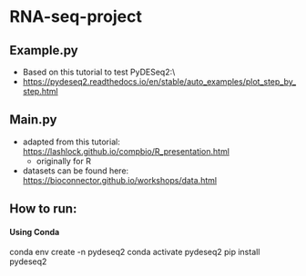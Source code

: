 # RNA-seq-project
## Example.py
- Based on this tutorial to test PyDESeq2:\
- https://pydeseq2.readthedocs.io/en/stable/auto_examples/plot_step_by_step.html

## Main.py
- adapted from this tutorial: https://lashlock.github.io/compbio/R_presentation.html
    - originally for R
- datasets can be found here: https://bioconnector.github.io/workshops/data.html

## How to run:
#### Using Conda
conda env create -n pydeseq2
conda activate pydeseq2
pip install pydeseq2
